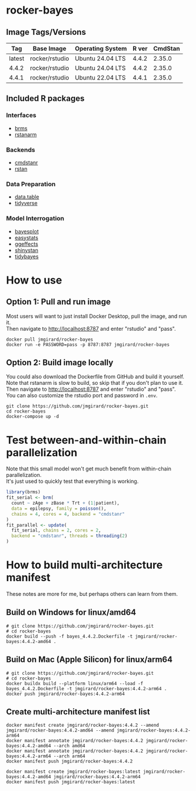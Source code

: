 # rocker-bayes

## Image Tags/Versions

| Tag    | Base Image     | Operating System | R ver | CmdStan |
|--------|----------------|------------------|-------|---------|
| latest | rocker/rstudio | Ubuntu 24.04 LTS | 4.4.2 | 2.35.0  |
| 4.4.2  | rocker/rstudio | Ubuntu 24.04 LTS | 4.4.2 | 2.35.0  |
| 4.4.1  | rocker/rstudio | Ubuntu 22.04 LTS | 4.4.1 | 2.35.0  |


## Included R packages

### Interfaces
- [brms](https://paulbuerkner.com/brms/)
- [rstanarm](https://mc-stan.org/rstanarm/)

### Backends
- [cmdstanr](https://mc-stan.org/cmdstanr/)
- [rstan](https://mc-stan.org/rstan/)

### Data Preparation
- [data.table](https://rdatatable.gitlab.io/data.table/)
- [tidyverse](https://www.tidyverse.org/)

### Model Interrogation
- [bayesplot](https://mc-stan.org/bayesplot/)
- [easystats](https://easystats.github.io/easystats/)
- [ggeffects](https://strengejacke.github.io/ggeffects/)
- [shinystan](https://mc-stan.org/shinystan/)
- [tidybayes](https://mjskay.github.io/tidybayes/)

# How to use

## Option 1: Pull and run image
Most users will want to just install Docker Desktop, pull the image, and run it.<br />
Then navigate to <http://localhost:8787> and enter "rstudio" and "pass".

```
docker pull jmgirard/rocker-bayes
docker run -e PASSWORD=pass -p 8787:8787 jmgirard/rocker-bayes
```

## Option 2: Build image locally
You could also download the Dockerfile from GitHub and build it yourself.<br />
Note that rstanarm is slow to build, so skip that if you don't plan to use it.<br />
Then navigate to <http://localhost:8787> and enter "rstudio" and "pass".<br />
You can also customize the rstudio port and password in `.env`.

```
git clone https://github.com/jmgirard/rocker-bayes.git
cd rocker-bayes
docker-compose up -d
```

# Test between-and-within-chain parallelization
Note that this small model won't get much benefit from within-chain parallelization. <br />
It's just used to quickly test that everything is working.

```r
library(brms)
fit_serial <- brm(
  count ~ zAge + zBase * Trt + (1|patient),
  data = epilepsy, family = poisson(),
  chains = 4, cores = 4, backend = "cmdstanr"
)
fit_parallel <- update(
  fit_serial, chains = 2, cores = 2,
  backend = "cmdstanr", threads = threading(2)
)
```

# How to build multi-architecture manifest
These notes are more for me, but perhaps others can learn from them.

## Build on Windows for linux/amd64

```
# git clone https://github.com/jmgirard/rocker-bayes.git
# cd rocker-bayes
docker build --push -f bayes_4.4.2.Dockerfile -t jmgirard/rocker-bayes:4.4.2-amd64 .
```

## Build on Mac (Apple Silicon) for linux/arm64

```
# git clone https://github.com/jmgirard/rocker-bayes.git
# cd rocker-bayes
docker buildx build --platform linux/arm64 --load -f bayes_4.4.2.Dockerfile -t jmgirard/rocker-bayes:4.4.2-arm64 .
docker push jmgirard/rocker-bayes:4.4.2-arm64
```

## Create multi-architecture manifest list

```
docker manifest create jmgirard/rocker-bayes:4.4.2 --amend jmgirard/rocker-bayes:4.4.2-amd64 --amend jmgirard/rocker-bayes:4.4.2-arm64
docker manifest annotate jmgirard/rocker-bayes:4.4.2 jmgirard/rocker-bayes:4.4.2-amd64 --arch amd64
docker manifest annotate jmgirard/rocker-bayes:4.4.2 jmgirard/rocker-bayes:4.4.2-arm64 --arch arm64
docker manifest push jmgirard/rocker-bayes:4.4.2

docker manifest create jmgirard/rocker-bayes:latest jmgirard/rocker-bayes:4.4.2-amd64 jmgirard/rocker-bayes:4.4.2-arm64
docker manifest push jmgirard/rocker-bayes:latest
```

